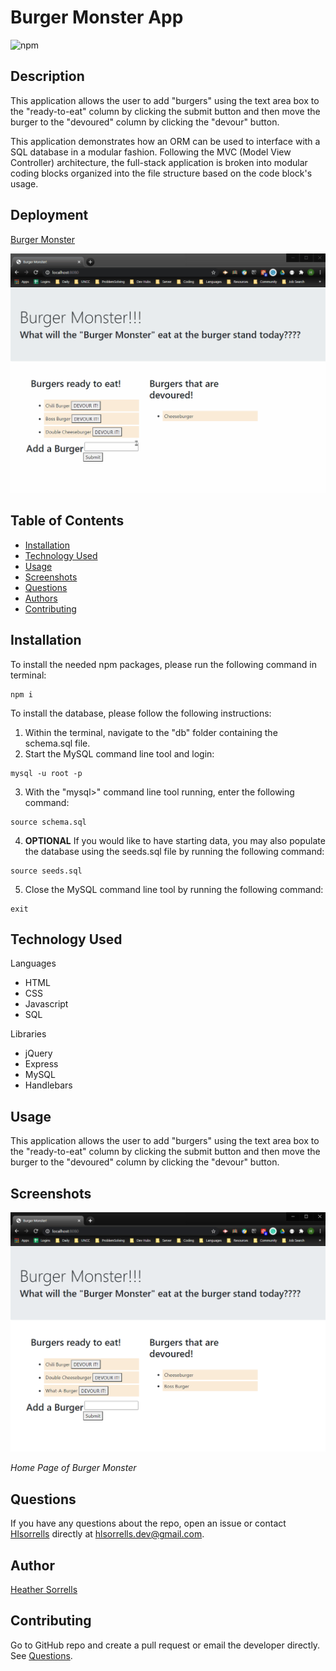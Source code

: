 # Burger Monster App
![npm](https://img.shields.io/npm/v/inquirer?style=plastic)

## Description
This application allows the user to add "burgers" using the text area box to the "ready-to-eat" column by clicking the submit button and then move the burger to the "devoured" column by clicking the "devour" button.

This application demonstrates how an ORM can be used to interface with a SQL database in a modular fashion. Following the MVC (Model View Controller) architecture, the full-stack application is broken into modular coding blocks organized into the file structure based on the code block's usage.

## Deployment

[Burger Monster](https://peaceful-brook-75541.herokuapp.com/)

![](public/assets/images/burgerMonster.gif)

## Table of Contents

* [Installation](#installation)
* [Technology Used](#technology-used)
* [Usage](#usage)
* [Screenshots](#screenshots)
* [Questions](#questions)
* [Authors](#author)
* [Contributing](#contributing)


## Installation
To install the needed npm packages, please run the following command in terminal:
  
```
npm i
```
To install the database, please follow the following instructions:

1. Within the terminal, navigate to the "db" folder containing the schema.sql file.
2. Start the MySQL command line tool and login:
```
mysql -u root -p
```
3. With the "mysql>" command line tool running, enter the following command:
```
source schema.sql
```
4. **OPTIONAL** If you would like to have starting data, you may also populate the database using the seeds.sql file by running the following command:
```
source seeds.sql
```
5. Close the MySQL command line tool by running the following command:
```
exit
```

## Technology Used

Languages
- HTML
- CSS
- Javascript
- SQL

Libraries
- jQuery
- Express
- MySQL
- Handlebars

## Usage
This application allows the user to add "burgers" using the text area box to the "ready-to-eat" column by clicking the submit button and then move the burger to the "devoured" column by clicking the "devour" button.

## Screenshots

![Home Page](public/assets/images/homePage.png)

*Home Page of Burger Monster*

## Questions
If you have any questions about the repo, open an issue or contact [Hlsorrells](github.com/Hlsorrells) directly at [hlsorrells.dev@gmail.com](mailto:hlsorrells.dev@gmail.com).

## Author

[Heather Sorrells](mailto:hlsorrells.dev@gmail.com)

## Contributing
Go to GitHub repo and create a pull request or email the developer directly. See [Questions](#questions).
